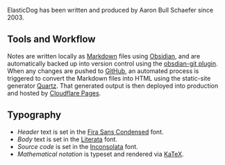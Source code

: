 ElasticDog has been written and produced by Aaron Bull Schaefer since 2003. 
## Tools and Workflow

Notes are written locally as [Markdown](https://en.wikipedia.org/wiki/Markdown) files using [Obsidian](https://obsidian.md/), and are automatically backed up into version control using the [obsdian-git plugin](https://github.com/denolehov/obsidian-git).  When any changes are pushed to [GitHub](https://github.com/elasticdog/elasticdog-com), an automated process is triggered to convert the Markdown files into HTML using the static-site generator [Quartz](https://quartz.jzhao.xyz/). That generated output is then deployed into production and hosted by [Cloudflare Pages](https://pages.cloudflare.com/).
## Typography

* _Header_ text is set in the [Fira Sans Condensed](https://fonts.google.com/specimen/Fira+Sans+Condensed) font.
* _Body_ text is set in the [Literata](https://fonts.google.com/specimen/Literata) font.
* _Source code_ is set in the [Inconsolata](https://fonts.google.com/specimen/Inconsolata) font. 
* _Mathematical notation_ is typeset and rendered via [KaTeX](https://katex.org/).